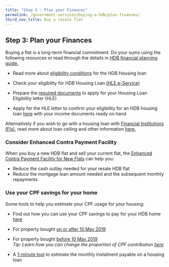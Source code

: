 ```yaml
---
title: "Step 3 : Plan your Finances"
permalink: /government-services/buying-a-hdb/plan-finances/
third_nav_title: Buy a resale flat
---
```


## Step 3: Plan your Finances

Buying a flat is a long-term financial commitment. 
Do your sums using the following resources or read through the details in <a href="https://www.hdb.gov.sg/cs/infoweb/residential/financing-a-flat-purchase/step-by-step-guide-to-financial-planning" target="_blank">HDB financial planning guide.</a>


- Read more about <a href="https://hdb.gov.sg/cs/infoweb/residential/financing-a-flat-purchase/housing-loan-from-hdb/eligibility-conditions" target="_blank">eligibility conditions</a> for the HDB Housing loan

- Check your eligibility for HDB Housing Loan <a href="https://services2.hdb.gov.sg/webapp/BP13EligCheck/BP13SHome?strSystem=CHECK" target="_blank">(HLE e-Service)</a>

- Prepare the <a href="https://hdb.gov.sg/cs/infoweb/residential/financing-a-flat-purchase/housing-loan-from-hdb/income-guidelines-and-other-documents" target="_blank">required documents</a> to apply for your Housing Loan Eligibility letter (HLE)

- Apply for the HLE letter to confirm your eligibility for an HDB housing loan <a href="https://services2.hdb.gov.sg/webapp/BP27AWHLEApplication/BP27SHome" target="_blank">here</a> with your income documents ready on hand

Alternatively if you wish to go with a housing loan with <a href="https://eservices.mas.gov.sg/fid" target="_blank">Financial Institutions (FIs)</a>, read more about loan ceiling and other information <a href="https://hdb.gov.sg/cs/infoweb/residential/financing-a-flat-purchase/housing-loan-from-banks" target="_blank">here.</a>


### Consider Enhanced Contra Payment Facility

When you buy a new HDB flat and sell your current flat, the <a href="https://www.hdb.gov.sg/cs/infoweb/residential/buying-a-flat/resale/schemes-and-grants/enhanced-contra-facility" target="_blank">Enhanced Contra Payment Facility for New Flats</a> can help you:

- Reduce the cash outlay needed for your resale HDB flat
- Reduce the mortgage loan amount needed and the subsequent monthly repayments


### Use your CPF savings for your home

Some tools to help you estimate your CPF usage for your housing:

- Find out how you can use your CPF savings to pay for your HDB home <a href="https://www.cpf.gov.sg/Members/Schemes/schemes/housing/public-housing-scheme" target="_blank">here</a>

- For property bought <a href="https://www.cpf.gov.sg/eSvc/Web/Schemes/CpfHousingUsage/Input1" target="_blank">on or after 10 May 2019</a>

- For property bought <a href="https://www.cpf.gov.sg/eSvc/Web/Schemes/CpfHousingWithdrawalLimits/CpfHousingWithdrawalLimits" target="_blank">before 10 May 2019</a><br>
*Tip: Learn how you can change the proportion of CPF contribution <a href="https://www.cpf.gov.sg/members/FAQ/schemes/housing/housing-scheme/FAQDetails?category=housing&group=Housing+Scheme&ajfaqid=2185620&folderid=11415" target="_blank">here</a>*

- A <a href="https://www.cpf.gov.sg/eSvc/Web/Schemes/MonthlyInstallment/MonthlyInstallmentCalculate" target="_blank">1-minute tool</a> to estimate the monthly instalment payable on a housing loan


